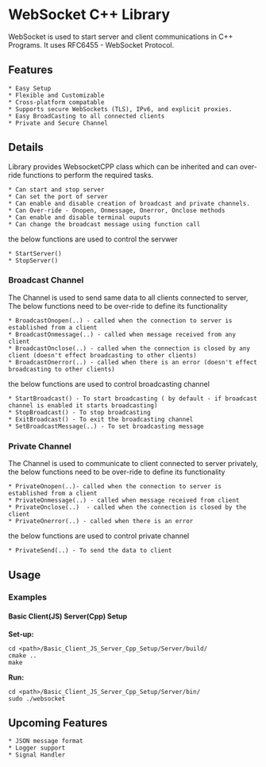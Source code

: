 # WebSocket C++ Library

WebSocket is used to start server and client communications in C++ Programs. It uses RFC6455 - WebSocket Protocol.

## Features

	* Easy Setup
	* Flexible and Customizable
	* Cross-platform compatable
	* Supports secure WebSockets (TLS), IPv6, and explicit proxies.
	* Easy BroadCasting to all connected clients
	* Private and Secure Channel

## Details

Library provides WebsocketCPP class which can be inherited and can over-ride functions to perform the required tasks.

	* Can start and stop server 
	* Can set the port of server
	* Can enable and disable creation of broadcast and private channels.
	* Can Over-ride - Onopen, Onmessage, Onerror, Onclose methods
	* Can enable and disable terminal ouputs
	* Can change the broadcast message using function call

the below functions are used to control the servwer

	* StartServer()
	* StopServer()

### Broadcast Channel

The Channel is used to send same data to all clients connected to server, The below functions need to be over-ride to define its functionality

	* BroadcastOnopen(..) - called when the connection to server is established from a client
	* BroadcastOnmessage(..) - called when message received from any client
	* BroadcastOnclose(..) - called when the connection is closed by any client (doesn't effect broadcasting to other clients)
	* BroadcastOnerror(..) - called when there is an error (doesn't effect broadcasting to other clients)

the below functions are used to control broadcasting channel

	* StartBroadcast() - To start broadcasting ( by default - if broadcast channel is enabled it starts broadcasting)
	* StopBroadcast() - To stop broadcasting
	* ExitBroadcast() - To exit the broadcasting channel
	* SetBroadcastMessage(..) - To set broadcasting message

### Private Channel

The Channel is used to communicate to client connected to server privately, the below functions need to be over-ride to define its functionality

	* PrivateOnopen(..)- called when the connection to server is established from a client
	* PrivateOnmessage(..) - called when message received from client
	* PrivateOnclose(..)  - called when the connection is closed by the client
	* PrivateOnerror(..) - called when there is an error

the below functions are used to control private channel

	* PrivateSend(..) - To send the data to client

## Usage 

### Examples

#### Basic Client(JS) Server(Cpp) Setup
	
**Set-up:**
	
```
cd <path>/Basic_Client_JS_Server_Cpp_Setup/Server/build/
cmake ..
make

```
**Run:**
	
```
cd <path>/Basic_Client_JS_Server_Cpp_Setup/Server/bin/
sudo ./websocket

```

## Upcoming Features

	* JSON message format
	* Logger support
	* Signal Handler